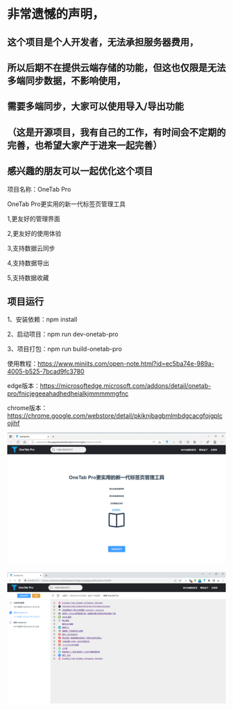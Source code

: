 # 非常遗憾的声明，
## 这个项目是个人开发者，无法承担服务器费用，
## 所以后期不在提供云端存储的功能，但这也仅限是无法多端同步数据，不影响使用，
## 需要多端同步，大家可以使用导入/导出功能
## （这是开源项目，我有自己的工作，有时间会不定期的完善，也希望大家产于进来一起完善）
## 感兴趣的朋友可以一起优化这个项目

项目名称：OneTab Pro

OneTab Pro更实用的新一代标签页管理工具

1,更友好的管理界面

2,更友好的使用体验

3,支持数据云同步

4,支持数据导出

5,支持数据收藏

## 项目运行

1、安装依赖：npm install

2、启动项目：npm run dev-onetab-pro

3、项目打包：npm run build-onetab-pro

使用教程：https://www.miniits.com/open-note.html?id=ec5ba74e-989a-4005-b525-7bcad9fc3780

edge版本：https://microsoftedge.microsoft.com/addons/detail/onetab-pro/fnicjegeeahadhedheialkjmmmmmgfnc

chrome版本：https://chrome.google.com/webstore/detail/pkiknjbagbmlmbdgcacgfojgplcojihf

![OneTab Pro](https://github.com/hy4101/OneTabPro/blob/main/img/2.png)

![OneTab Pro](https://github.com/hy4101/OneTabPro/blob/main/img/1.png)
